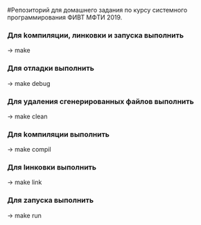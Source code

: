 #Репозиторий для домашнего задания по курсу системного программирования ФИВТ МФТИ 2019. 

### Для kомпиляции, линковки и запуска выполнить
-> make

### Для oтладки выполнить
-> make debug

### Для yдаления сгенерированных файлов выполнить
-> make clean

### Для kомпиляции выполнить
-> make compil

### Для lинковки выполнить
-> make link

### Для zапуска выполнить
-> make run
